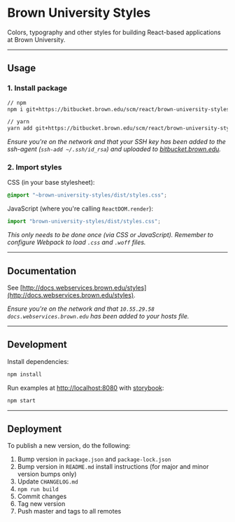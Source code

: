 # Brown University Styles

Colors, typography and other styles for building React-based applications at Brown University.

---

## Usage

### 1. Install package

```sh
// npm
npm i git+https://bitbucket.brown.edu/scm/react/brown-university-styles.git#semver:^0.3

// yarn
yarn add git+https://bitbucket.brown.edu/scm/react/brown-university-styles.git#^0.3
```

_Ensure you're on the network and that your SSH key has been added to the ssh-agent (`ssh-add ~/.ssh/id_rsa`) and uploaded to [bitbucket.brown.edu](https://bitbucket.brown.edu/plugins/servlet/ssh/account/keys)._

### 2. Import styles

CSS (in your base stylesheet):

```css
@import "~brown-university-styles/dist/styles.css";
```

JavaScript (where you're calling `ReactDOM.render`):

```javascript
import "brown-university-styles/dist/styles.css";
```

_This only needs to be done once (via CSS or JavaScript). Remember to configure Webpack to load `.css` and `.woff` files._

---

## Documentation

See [http://docs.webservices.brown.edu/styles](http://docs.webservices.brown.edu/styles).

_Ensure you're on the network and that `10.55.29.58 docs.webservices.brown.edu` has been added to your hosts file._

---

## Development

Install dependencies:

```sh
npm install
```

Run examples at [http://localhost:8080](http://localhost:8080/) with [storybook](https://storybook.js.org/):

```sh
npm start
```

---

## Deployment

To publish a new version, do the following:

1. Bump version in `package.json` and `package-lock.json`
2. Bump version in `README.md` install instructions (for major and minor version bumps only)
3. Update `CHANGELOG.md`
4. `npm run build`
5. Commit changes
6. Tag new version
7. Push master and tags to all remotes
